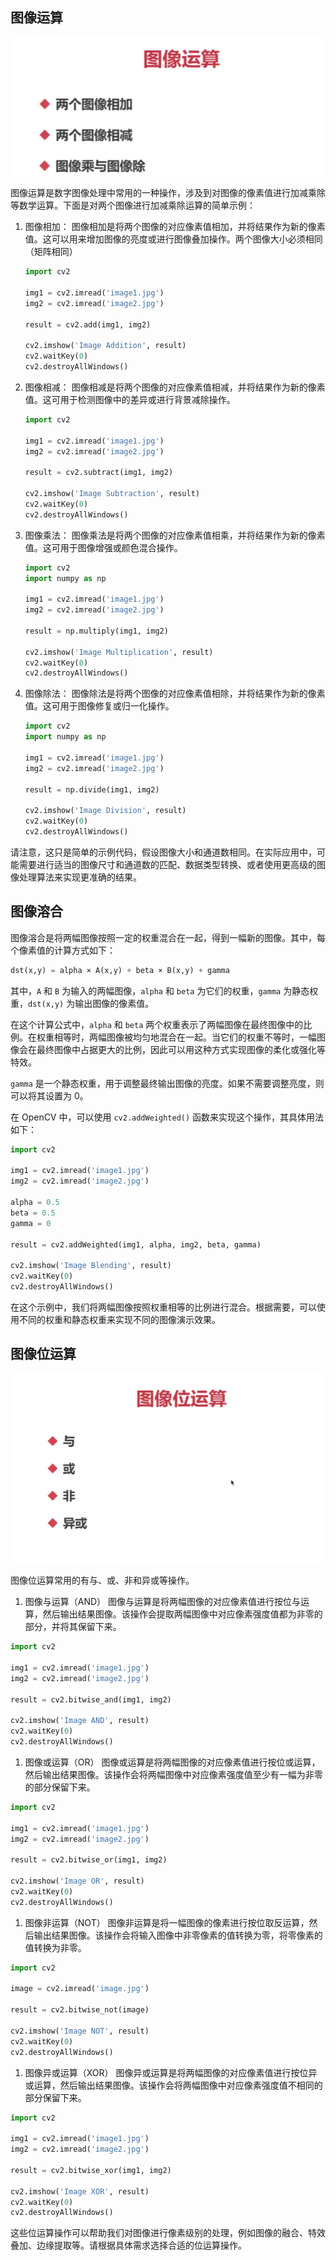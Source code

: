 ## 图像运算

![image-20231213144042772](img/image-20231213144042772.png)

图像运算是数字图像处理中常用的一种操作，涉及到对图像的像素值进行加减乘除等数学运算。下面是对两个图像进行加减乘除运算的简单示例：

1. 图像相加：
   图像相加是将两个图像的对应像素值相加，并将结果作为新的像素值。这可以用来增加图像的亮度或进行图像叠加操作。两个图像大小必须相同（矩阵相同）

   ```python
   import cv2
   
   img1 = cv2.imread('image1.jpg')
   img2 = cv2.imread('image2.jpg')
   
   result = cv2.add(img1, img2)
   
   cv2.imshow('Image Addition', result)
   cv2.waitKey(0)
   cv2.destroyAllWindows()
   ```

   

2. 图像相减：
   图像相减是将两个图像的对应像素值相减，并将结果作为新的像素值。这可用于检测图像中的差异或进行背景减除操作。

   ```python
   import cv2
   
   img1 = cv2.imread('image1.jpg')
   img2 = cv2.imread('image2.jpg')
   
   result = cv2.subtract(img1, img2)
   
   cv2.imshow('Image Subtraction', result)
   cv2.waitKey(0)
   cv2.destroyAllWindows()
   ```

   

3. 图像乘法：
   图像乘法是将两个图像的对应像素值相乘，并将结果作为新的像素值。这可用于图像增强或颜色混合操作。

   ```python
   import cv2
   import numpy as np
   
   img1 = cv2.imread('image1.jpg')
   img2 = cv2.imread('image2.jpg')
   
   result = np.multiply(img1, img2)
   
   cv2.imshow('Image Multiplication', result)
   cv2.waitKey(0)
   cv2.destroyAllWindows()
   ```

   

4. 图像除法：
   图像除法是将两个图像的对应像素值相除，并将结果作为新的像素值。这可用于图像修复或归一化操作。

   ```python
   import cv2
   import numpy as np
   
   img1 = cv2.imread('image1.jpg')
   img2 = cv2.imread('image2.jpg')
   
   result = np.divide(img1, img2)
   
   cv2.imshow('Image Division', result)
   cv2.waitKey(0)
   cv2.destroyAllWindows()
   ```

   

请注意，这只是简单的示例代码，假设图像大小和通道数相同。在实际应用中，可能需要进行适当的图像尺寸和通道数的匹配、数据类型转换、或者使用更高级的图像处理算法来实现更准确的结果。



## 图像溶合

图像溶合是将两幅图像按照一定的权重混合在一起，得到一幅新的图像。其中，每个像素值的计算方式如下：

```python
dst(x,y) = alpha × A(x,y) + beta × B(x,y) + gamma
```



其中，`A` 和 `B` 为输入的两幅图像，`alpha` 和 `beta` 为它们的权重，`gamma` 为静态权重，`dst(x,y)` 为输出图像的像素值。

在这个计算公式中，`alpha` 和 `beta` 两个权重表示了两幅图像在最终图像中的比例。在权重相等时，两幅图像被均匀地混合在一起。当它们的权重不等时，一幅图像会在最终图像中占据更大的比例，因此可以用这种方式实现图像的柔化或强化等特效。

`gamma` 是一个静态权重，用于调整最终输出图像的亮度。如果不需要调整亮度，则可以将其设置为 0。

在 OpenCV 中，可以使用 `cv2.addWeighted()` 函数来实现这个操作，其具体用法如下：

```python
import cv2

img1 = cv2.imread('image1.jpg')
img2 = cv2.imread('image2.jpg')

alpha = 0.5
beta = 0.5
gamma = 0

result = cv2.addWeighted(img1, alpha, img2, beta, gamma)

cv2.imshow('Image Blending', result)
cv2.waitKey(0)
cv2.destroyAllWindows()
```

在这个示例中，我们将两幅图像按照权重相等的比例进行混合。根据需要，可以使用不同的权重和静态权重来实现不同的图像演示效果。

## 图像位运算

![image-20231213152902995](img/image-20231213152902995.png)


图像位运算常用的有与、或、非和异或等操作。

1. 图像与运算（AND）
   图像与运算是将两幅图像的对应像素值进行按位与运算，然后输出结果图像。该操作会提取两幅图像中对应像素强度值都为非零的部分，并将其保留下来。

```python
import cv2

img1 = cv2.imread('image1.jpg')
img2 = cv2.imread('image2.jpg')

result = cv2.bitwise_and(img1, img2)

cv2.imshow('Image AND', result)
cv2.waitKey(0)
cv2.destroyAllWindows()
```



1. 图像或运算（OR）
   图像或运算是将两幅图像的对应像素值进行按位或运算，然后输出结果图像。该操作会将两幅图像中对应像素强度值至少有一幅为非零的部分保留下来。

```python
import cv2

img1 = cv2.imread('image1.jpg')
img2 = cv2.imread('image2.jpg')

result = cv2.bitwise_or(img1, img2)

cv2.imshow('Image OR', result)
cv2.waitKey(0)
cv2.destroyAllWindows()
```



1. 图像非运算（NOT）
   图像非运算是将一幅图像的像素进行按位取反运算，然后输出结果图像。该操作会将输入图像中非零像素的值转换为零，将零像素的值转换为非零。

```python
import cv2

image = cv2.imread('image.jpg')

result = cv2.bitwise_not(image)

cv2.imshow('Image NOT', result)
cv2.waitKey(0)
cv2.destroyAllWindows()
```



1. 图像异或运算（XOR）
   图像异或运算是将两幅图像的对应像素值进行按位异或运算，然后输出结果图像。该操作会将两幅图像中对应像素强度值不相同的部分保留下来。

```python
import cv2

img1 = cv2.imread('image1.jpg')
img2 = cv2.imread('image2.jpg')

result = cv2.bitwise_xor(img1, img2)

cv2.imshow('Image XOR', result)
cv2.waitKey(0)
cv2.destroyAllWindows()
```



这些位运算操作可以帮助我们对图像进行像素级别的处理，例如图像的融合、特效叠加、边缘提取等。请根据具体需求选择合适的位运算操作。

